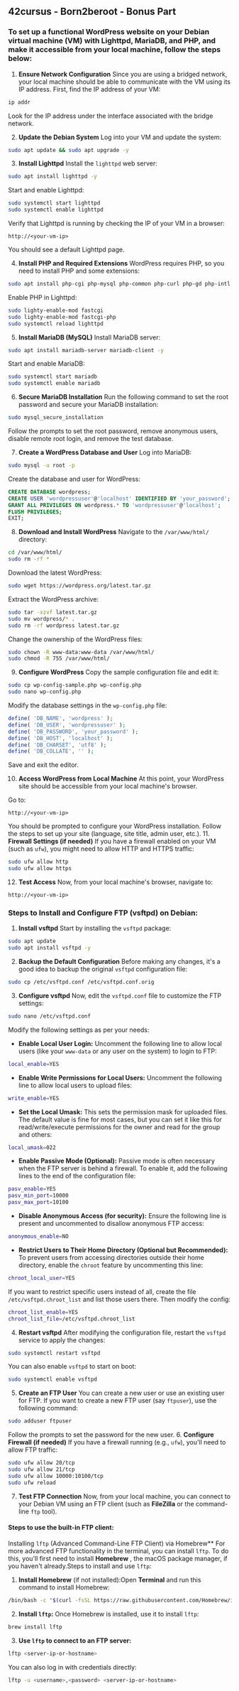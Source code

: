 ## 42cursus - Born2beroot - Bonus Part

### To set up a functional WordPress website on your Debian virtual machine (VM) with Lighttpd, MariaDB, and PHP, and make it accessible from your local machine, follow the steps below:
1. **Ensure Network Configuration** 
Since you are using a bridged network, your local machine should be able to communicate with the VM using its IP address. First, find the IP address of your VM:


```bash
ip addr
```

Look for the IP address under the interface associated with the bridge network.


2. **Update the Debian System** 
Log into your VM and update the system:


```bash
sudo apt update && sudo apt upgrade -y
```
3. **Install Lighttpd** Install the `lighttpd` web server:

```bash
sudo apt install lighttpd -y
```

Start and enable Lighttpd:


```bash
sudo systemctl start lighttpd
sudo systemctl enable lighttpd
```

Verify that Lighttpd is running by checking the IP of your VM in a browser:


```arduino
http://<your-vm-ip>
```

You should see a default Lighttpd page.


4. **Install PHP and Required Extensions** 
WordPress requires PHP, so you need to install PHP and some extensions:


```bash
sudo apt install php-cgi php-mysql php-common php-curl php-gd php-intl php-json php-mbstring php-xml php-zip -y
```

Enable PHP in Lighttpd:


```bash
sudo lighty-enable-mod fastcgi
sudo lighty-enable-mod fastcgi-php
sudo systemctl reload lighttpd
```
5. **Install MariaDB (MySQL)** 
Install MariaDB server:


```bash
sudo apt install mariadb-server mariadb-client -y
```

Start and enable MariaDB:


```bash
sudo systemctl start mariadb
sudo systemctl enable mariadb
```
6. **Secure MariaDB Installation** 
Run the following command to set the root password and secure your MariaDB installation:


```bash
sudo mysql_secure_installation
```

Follow the prompts to set the root password, remove anonymous users, disable remote root login, and remove the test database.


7. **Create a WordPress Database and User** 
Log into MariaDB:


```bash
sudo mysql -u root -p
```

Create the database and user for WordPress:


```sql
CREATE DATABASE wordpress;
CREATE USER 'wordpressuser'@'localhost' IDENTIFIED BY 'your_password';
GRANT ALL PRIVILEGES ON wordpress.* TO 'wordpressuser'@'localhost';
FLUSH PRIVILEGES;
EXIT;
```
8. **Download and Install WordPress** Navigate to the `/var/www/html/` directory:

```bash
cd /var/www/html/
sudo rm -rf *
```

Download the latest WordPress:


```bash
sudo wget https://wordpress.org/latest.tar.gz
```

Extract the WordPress archive:


```bash
sudo tar -xzvf latest.tar.gz
sudo mv wordpress/* .
sudo rm -rf wordpress latest.tar.gz
```

Change the ownership of the WordPress files:


```bash
sudo chown -R www-data:www-data /var/www/html/
sudo chmod -R 755 /var/www/html/
```
9. **Configure WordPress** 
Copy the sample configuration file and edit it:


```bash
sudo cp wp-config-sample.php wp-config.php
sudo nano wp-config.php
```
Modify the database settings in the `wp-config.php` file:

```php
define( 'DB_NAME', 'wordpress' );
define( 'DB_USER', 'wordpressuser' );
define( 'DB_PASSWORD', 'your_password' );
define( 'DB_HOST', 'localhost' );
define( 'DB_CHARSET', 'utf8' );
define( 'DB_COLLATE', '' );
```

Save and exit the editor.

10. **Access WordPress from Local Machine** 
At this point, your WordPress site should be accessible from your local machine's browser.

Go to:


```arduino
http://<your-vm-ip>
```

You should be prompted to configure your WordPress installation. Follow the steps to set up your site (language, site title, admin user, etc.).
11. **Firewall Settings (if needed)** If you have a firewall enabled on your VM (such as `ufw`), you might need to allow HTTP and HTTPS traffic:

```bash
sudo ufw allow http
sudo ufw allow https
```
12. **Test Access** 
Now, from your local machine's browser, navigate to:


```arduino
http://<your-vm-ip>
```
### Steps to Install and Configure FTP (vsftpd) on Debian: 
1. **Install vsftpd** Start by installing the `vsftpd` package:

```bash
sudo apt update
sudo apt install vsftpd -y
```
2. **Backup the Default Configuration** Before making any changes, it's a good idea to backup the original `vsftpd` configuration file:

```bash
sudo cp /etc/vsftpd.conf /etc/vsftpd.conf.orig
```
3. **Configure vsftpd** Now, edit the `vsftpd.conf` file to customize the FTP settings:

```bash
sudo nano /etc/vsftpd.conf
```

Modify the following settings as per your needs:
 
- **Enable Local User Login:** Uncomment the following line to allow local users (like your `www-data` or any user on the system) to login to FTP:

```bash
local_enable=YES
```
 
- **Enable Write Permissions for Local Users:** 
Uncomment the following line to allow local users to upload files:


```bash
write_enable=YES
```
 
- **Set the Local Umask:** 
This sets the permission mask for uploaded files. The default value is fine for most cases, but you can set it like this for read/write/execute permissions for the owner and read for the group and others:


```bash
local_umask=022
```
 
- **Enable Passive Mode (Optional):** 
Passive mode is often necessary when the FTP server is behind a firewall. To enable it, add the following lines to the end of the configuration file:


```bash
pasv_enable=YES
pasv_min_port=10000
pasv_max_port=10100
```
 
- **Disable Anonymous Access (for security):** 
Ensure the following line is present and uncommented to disallow anonymous FTP access:


```bash
anonymous_enable=NO
```
 
- **Restrict Users to Their Home Directory (Optional but Recommended):** To prevent users from accessing directories outside their home directory, enable the `chroot` feature by uncommenting this line:

```bash
chroot_local_user=YES
```
If you want to restrict specific users instead of all, create the file `/etc/vsftpd.chroot_list` and list those users there. Then modify the config:

```bash
chroot_list_enable=YES
chroot_list_file=/etc/vsftpd.chroot_list
```
4. **Restart vsftpd** After modifying the configuration file, restart the `vsftpd` service to apply the changes:

```bash
sudo systemctl restart vsftpd
```
You can also enable `vsftpd` to start on boot:

```bash
sudo systemctl enable vsftpd
```
5. **Create an FTP User** You can create a new user or use an existing user for FTP. If you want to create a new FTP user (say `ftpuser`), use the following command:

```bash
sudo adduser ftpuser
```

Follow the prompts to set the password for the new user.
6. **Configure Firewall (if needed)** If you have a firewall running (e.g., `ufw`), you'll need to allow FTP traffic:

```bash
sudo ufw allow 20/tcp
sudo ufw allow 21/tcp
sudo ufw allow 10000:10100/tcp
sudo ufw reload
```
7. **Test FTP Connection** Now, from your local machine, you can connect to your Debian VM using an FTP client (such as **FileZilla**  or the command-line `ftp` tool).

#### Steps to use the built-in FTP client: 
 
Installing `lftp` (Advanced Command-Line FTP Client) via Homebrew** For more advanced FTP functionality in the terminal, you can install `lftp`. To do this, you'll first need to install **Homebrew** , the macOS package manager, if you haven't already.Steps to install and use `lftp`: 
1. **Install Homebrew**  (if not installed):Open **Terminal**  and run this command to install Homebrew:

```bash
/bin/bash -c "$(curl -fsSL https://raw.githubusercontent.com/Homebrew/install/HEAD/install.sh)"
```
 
2. **Install `lftp`:** Once Homebrew is installed, use it to install `lftp`:

```bash
brew install lftp
```
 
3. **Use `lftp` to connect to an FTP server:** 

```bash
lftp <server-ip-or-hostname>
```

You can also log in with credentials directly:


```bash
lftp -u <username>,<password> <server-ip-or-hostname>
```
